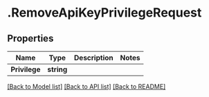 # .RemoveApiKeyPrivilegeRequest
## Properties

Name | Type | Description | Notes
------------ | ------------- | ------------- | -------------
**Privilege** | **string** |  | 

[[Back to Model list]](../README.md#documentation-for-models) [[Back to API list]](../README.md#documentation-for-api-endpoints) [[Back to README]](../README.md)

